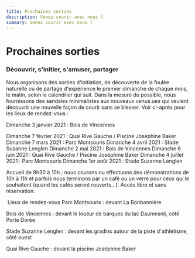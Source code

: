 ```yaml
---
title: Prochaines sorties
description: Venez courir avec nous !
summary: Venez courir avec nous !
---
```


# Prochaines sorties

### Découvrir, s'initier, s'amuser, partager

Nous organisons des sorties d'initiation, de découverte de la foulée naturelle ou de partage d'expérience le premier dimanche de chaque mois, le matin, selon le calendrier qui suit. Dans la mesure du possible, nous fournissons des sandales minimalistes aux nouveaux venus.ues qui veulent découvrir une nouvelle façon de courir sans se blesser. Voir ci-après pour les lieux de rendez-vous :​


Dimanche 3 janvier 2021 : Bois de Vincennes

Dimanche 7 février 2021 : Quai Rive Gauche / Piscine Joséphine Baker
Dimanche 7 mars 2021 : Parc Montsouris
Dimanche 4 avril 2021 : Stade Suzanne Lenglen
Dimanche 2 mai 2021 : Bois de Vincennes
Dimanche 6 juin 2021 : Quai Rive Gauche / Piscine Joséphine Baker
Dimanche 4 juillet 2021 : Parc Montsouris
Dimanche 1er août 2021 : Stade Suzanne Lenglen
​

Accueil de 9h30 à 10h ; nous courons ou effectuons des démonstrations de 10h à 11h et parfois nous terminons par un café ou un verre pour ceux qui le souhaitent (quand les cafés seront rouverts...). Accès libre et sans réservation.

​
Lieux de rendez-vous
Parc Montsouris : devant La Bonbonnière

Bois de Vincennes : devant le loueur de barques du lac Daumesnil, côté Porte Dorée

Stade Suzanne Lenglen : devant les gradins autour de la piste d'athlétisme, côté ouest

Quai Rive Gauche : devant la piscine Joséphine Baker
